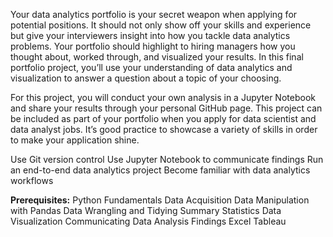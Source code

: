 Your data analytics portfolio is your secret weapon when applying for potential positions. It should not only show off your skills and experience but give your interviewers insight into how you tackle data analytics problems. Your portfolio should highlight to hiring managers how you thought about, worked through, and visualized your results. In this final portfolio project, you’ll use your understanding of data analytics and visualization to answer a question about a topic of your choosing.

For this project, you will conduct your own analysis in a Jupyter Notebook and share your results through your personal GitHub page. This project can be included as part of your portfolio when you apply for data scientist and data analyst jobs. It’s good practice to showcase a variety of skills in order to make your application shine.

Use Git version control
Use Jupyter Notebook to communicate findings
Run an end-to-end data analytics project
Become familiar with data analytics workflows

<b>Prerequisites:</b>
Python Fundamentals
Data Acquisition
Data Manipulation with Pandas
Data Wrangling and Tidying
Summary Statistics
Data Visualization
Communicating Data Analysis Findings
Excel
Tableau
